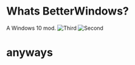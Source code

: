 # Whats BetterWindows?
A Windows 10 mod.
![Third](https://github.com/SuchyChomik/BetterWindows/assets/128889653/319a8e7a-d802-47ac-9a11-1c02cdafb43f)
![Second](https://github.com/SuchyChomik/BetterWindows/assets/128889653/618e6cc2-3fba-4bed-a3aa-e0199a2c6557)
# anyways
